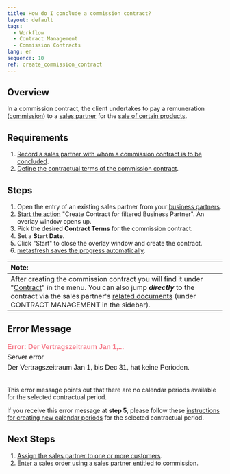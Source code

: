 ```yaml
---
title: How do I conclude a commission contract?
layout: default
tags:
  - Workflow
  - Contract Management
  - Commission Contracts
lang: en
sequence: 10
ref: create_commission_contract
---
```


## Overview
In a commission contract, the client undertakes to pay a remuneration ([commission](Commission_points_price)) to a [sales partner](Add_new_sales_partner) for the [sale of certain products](SalesOrder_recording).

## Requirements
1. [Record a sales partner with whom a commission contract is to be concluded](Add_new_sales_partner).
1. [Define the contractual terms of the commission contract](Define_contractual_terms_commission).

## Steps
1. Open the entry of an existing sales partner from your [business partners](Menu).
1. [Start the action](StartAction) "Create Contract for filtered Business Partner". An overlay window opens up.
1. Pick the desired **Contract Terms** for the commission contract.
1. Set a **Start Date**.
1. Click "Start" to close the overlay window and create the contract.
1. [metasfresh saves the progress automatically](Saveindicator).

| **Note:** |
| :--- |
| After creating the commission contract you will find it under "[Contract](Menu)" in the menu. You can also jump ***directly*** to the contract via the sales partner's [related documents](JumptoviaSidebar) (under CONTRACT MANAGEMENT in the sidebar). |


## Error Message

<kbd style="font-size:12pt; font-family:arial; line-height:1.5;"><span style="color:#f67a89"><strong>Error: Der Vertragszeitraum Jan 1,...</strong></span><br>
Server error<br>
Der Vertragszeitraum Jan 1, <script>document.write(new Date().getFullYear())</script> bis Dec 31, <script>document.write(new Date().getFullYear())</script> hat keine Perioden.</kbd><br><br>

This error message points out that there are no calendar periods available for the selected contractual period.

If you receive this error message at **step 5**, please follow these [instructions for creating new calendar periods](Add_new_calendar_periods) for the selected contractual period.

## Next Steps
1. [Assign the sales partner to one or more customers](Assign_sales_partner_to_customers).
1. [Enter a sales order using a sales partner entitled to commission](Salesorder_recording_sales_partner).
